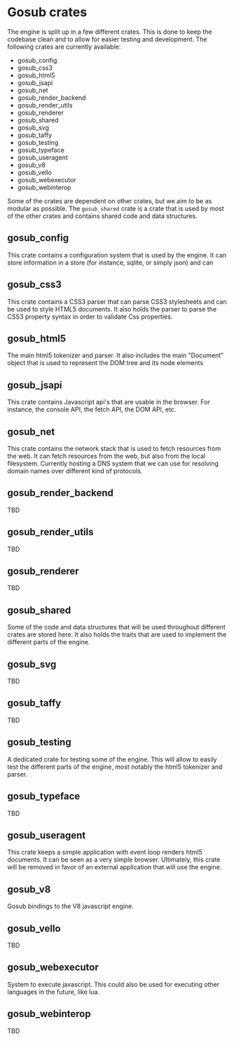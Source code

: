 # Gosub crates

The engine is split up in a few different crates. This is done to keep the codebase clean and to allow for easier testing and development. The following crates are currently available:

* gosub_config
* gosub_css3
* gosub_html5
* gosub_jsapi
* gosub_net
* gosub_render_backend
* gosub_render_utils
* gosub_renderer
* gosub_shared
* gosub_svg
* gosub_taffy
* gosub_testing
* gosub_typeface
* gosub_useragent
* gosub_v8
* gosub_vello
* gosub_webexecutor
* gosub_webinterop

Some of the crates are dependent on other crates, but we aim to be as modular as possible. The `gosub_shared` crate is a crate that is used by most of the other crates and contains shared code and data structures.


## gosub_config
This crate contains a configuration system that is used by the engine. It can store information in a store (for instance, sqlite, or simply json) and can 

## gosub_css3
This crate contains a CSS3 parser that can parse CSS3 stylesheets and can be used to style HTML5 documents. It also holds the parser to parse the CSS3 property syntax in order to validate Css properties. 

## gosub_html5
The main html5 tokenizer and parser. It also includes the main "Document" object that is used to represent the DOM tree and its node elements

## gosub_jsapi
This crate contains Javascript api's that are usable in the browser. For instance, the console API, the fetch API, the DOM API, etc. 

## gosub_net
This crate contains the network stack that is used to fetch resources from the web. It can fetch resources from the web, but also from the local filesystem. Currently hosting a DNS system that we can use for resolving domain names over different kind of protocols.

## gosub_render_backend
TBD

## gosub_render_utils
TBD

## gosub_renderer
TBD

## gosub_shared
Some of the code and data structures that will be used throughout different crates are stored here. It also holds the traits that are used to implement the different parts of the engine.

## gosub_svg
TBD

## gosub_taffy
TBD

## gosub_testing
A dedicated crate for testing some of the engine. This will allow to easily test the different parts of the engine, most notably the html5 tokenizer and parser.

## gosub_typeface
TBD

## gosub_useragent
This crate keeps a simple application with event loop renders html5 documents. It can be seen as a very simple browser. Ultimately, this crate will be removed in favor of an external application that will use the engine. 

## gosub_v8
Gosub bindings to the V8 javascript engine.

## gosub_vello
TBD

## gosub_webexecutor
System to execute javascript. This could also be used for executing other languages in the future, like lua.

## gosub_webinterop
TBD